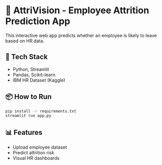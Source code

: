 
# 🧠 AttriVision - Employee Attrition Prediction App

This interactive web app predicts whether an employee is likely to leave based on HR data.

## 🔧 Tech Stack
- Python, Streamlit
- Pandas, Scikit-learn
- IBM HR Dataset (Kaggle)

## 📦 How to Run
```bash
pip install -r requirements.txt
streamlit run app.py
```

## 📊 Features
- Upload employee dataset
- Predict attrition risk
- Visual HR dashboards
